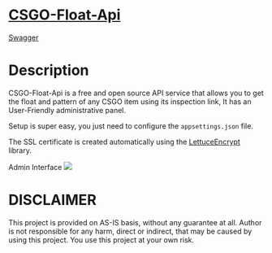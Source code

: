 # [CSGO-Float-Api](https://csgofloat-api.com/)


[Swagger](https://csgofloat-api.com/swagger/index.html)

# Description
CSGO-Float-Api is a free and open source API service that allows you to get the float and pattern of any CSGO item using its inspection link, It has an User-Friendly administrative panel.

Setup is super easy, you just need to configure the `appsettings.json` file.

The SSL certificate is created automatically using the [LettuceEncrypt](https://github.com/natemcmaster/LettuceEncrypt) library.

Admin Interface
![](https://image.prntscr.com/image/mRvxG8QVRRyuqUGslcvrGg.png) 

# DISCLAIMER
This project is provided on AS-IS basis, without any guarantee at all. Author is not responsible for any harm, direct or indirect, that may be caused by using this project. You use this project at your own risk.
